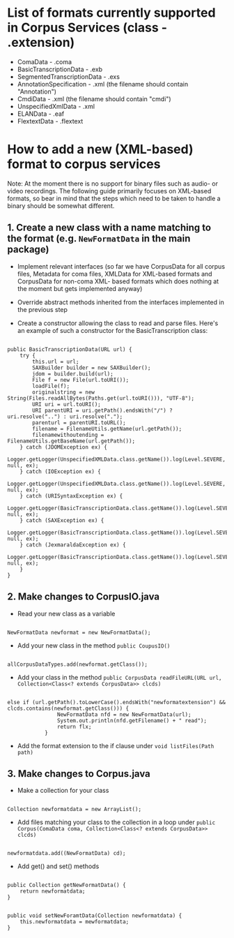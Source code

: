 # List of formats currently supported in Corpus Services (class - .extension)

- ComaData - .coma
- BasicTranscriptionData - .exb
- SegmentedTranscriptionData - .exs
- AnnotationSpecification - .xml (the filename should contain "Annotation")
- CmdiData - .xml (the filename should contain "cmdi")
- UnspecifiedXmlData - .xml
- ELANData - .eaf
- FlextextData - .flextext

# How to add a new (XML-based) format to corpus services

Note: At the moment there is no support for binary files such as audio- or video recordings. The following guide primarily focuses on XML-based formats, so bear in mind that the steps which need to be taken to handle a binary should be somewhat different.

## 1. Create a new class with a name matching to the format (e.g. `NewFormatData` in the main package)

- Implement relevant interfaces (so far we have CorpusData for all corpus files, Metadata for coma files, XMLData for XML-based formats and CorpusData for non-coma XML- based formats which does nothing at the moment but gets implemented anyway)

- Override abstract methods inherited from the interfaces implemented in the previous step

- Create a constructor allowing the class to read and parse files. Here's an example of such a constructor for the BasicTranscription class:

<pre><code class="java">
public BasicTranscriptionData(URL url) {
    try {
        this.url = url;
        SAXBuilder builder = new SAXBuilder();
        jdom = builder.build(url);
        File f = new File(url.toURI());
        loadFile(f);
        originalstring = new String(Files.readAllBytes(Paths.get(url.toURI())), "UTF-8");
        URI uri = url.toURI();
        URI parentURI = uri.getPath().endsWith("/") ? uri.resolve("..") : uri.resolve(".");
        parenturl = parentURI.toURL();
        filename = FilenameUtils.getName(url.getPath());
        filenamewithoutending = FilenameUtils.getBaseName(url.getPath());
    } catch (JDOMException ex) {
        Logger.getLogger(UnspecifiedXMLData.class.getName()).log(Level.SEVERE, null, ex);
    } catch (IOException ex) {
        Logger.getLogger(UnspecifiedXMLData.class.getName()).log(Level.SEVERE, null, ex);
    } catch (URISyntaxException ex) {
        Logger.getLogger(BasicTranscriptionData.class.getName()).log(Level.SEVERE, null, ex);
    } catch (SAXException ex) {
        Logger.getLogger(BasicTranscriptionData.class.getName()).log(Level.SEVERE, null, ex);
    } catch (JexmaraldaException ex) {
        Logger.getLogger(BasicTranscriptionData.class.getName()).log(Level.SEVERE, null, ex);
    }
}
</code></pre> 

## 2. Make changes to CorpusIO.java

- Read your new class as a variable

<pre><code class="java">
NewFormatData newformat = new NewFormatData();
</code></pre>

- Add your new class in the method `public CoupusIO()`

<pre><code class="java">
allCorpusDataTypes.add(newformat.getClass());
</code></pre>

- Add your class in the method `public CorpusData readFileURL(URL url, Collection<Class<? extends CorpusData>> clcds)`

<pre><code class="java">
else if (url.getPath().toLowerCase().endsWith("newformatextension") && clcds.contains(newformat.getClass())) {
                NewFormatData nfd = new NewFormatData(url);
                System.out.println(nfd.getFilename() + " read");
                return flx;
            }
</code></pre>

- Add the format extension to the if clause under `void listFiles(Path path)`


## 3. Make changes to Corpus.java

- Make a collection for your class

<pre><code class="java">
Collection<NewFormatData> newformatdata = new ArrayList();
</code></pre>

- Add files matching your class to the collection in a loop under `public Corpus(ComaData coma, Collection<Class<? extends CorpusData>> clcds)`

<pre><code class="java">
newformatdata.add((NewFormatData) cd);
</code></pre>

- Add get() and set() methods

<pre><code class="java">
public Collection<NewFormatData> getNewFormatData() {
    return newformatdata;
}
</code></pre>
<pre><code class="java">
public void setNewForamtData(Collection<NewFormatData> newformatdata) {
    this.newformatdata = mewformatdata;
}
</code></pre>